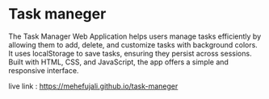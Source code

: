 <h1>Task maneger</h1>

<p>The Task Manager Web Application helps users manage tasks efficiently by allowing them to add, delete, and customize tasks with background colors. It uses localStorage to save tasks, ensuring they persist across sessions. Built with HTML, CSS, and JavaScript, the app offers a simple and responsive interface.</p>

live link : https://mehefujali.github.io/task-maneger

